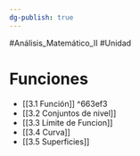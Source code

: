 ```yaml
---
dg-publish: true
---
```

#Análisis_Matemático_II 
#Unidad
# Funciones
- [[3.1 Función]] ^663ef3
- [[3.2 Conjuntos de nivel]]
- [[3.3 Límite de Funcion]]
- [[3.4 Curva]]
- [[3.5 Superficies]]